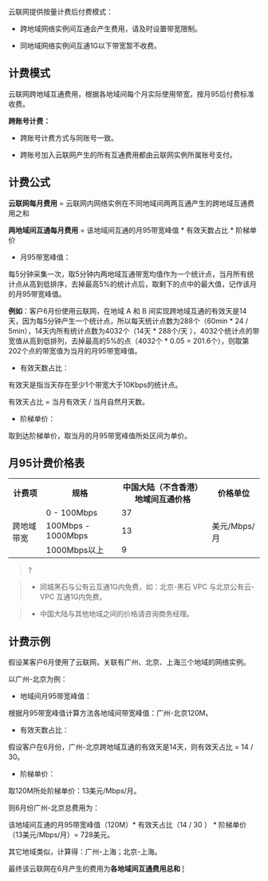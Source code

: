 云联网提供按量计费后付费模式：

- 跨地域网络实例间互通会产生费用，请及时设置带宽限制。

- 同地域网络实例间互通1G以下带宽暂不收费。

 
## 计费模式
云联网跨地域互通费用，根据各地域间每个月实际使用带宽，按月95后付费标准收费。

**跨账号计费：**

- 跨账号计费方式与同账号一致。

- 跨账号加入云联网产生的所有互通费用都由云联网实例所属账号支付。

 
## 计费公式
**云联网每月费用** = 云联网内网络实例在不同地域间两两互通产生的跨地域互通费用之和

**两地域间互通每月费用** = 该地域间互通的月95带宽峰值 * 有效天数占比 * 阶梯单价

- 月95带宽峰值：

每5分钟采集一次，取5分钟内两地域互通带宽均值作为一个统计点，当月所有统计点从高到低排序，去掉最高5%的统计点后，取剩下的点中的最大值，记作该月的月95带宽峰值。

**例如**：客户6月份使用云联网，在地域 A 和 B 间实现跨地域互通的有效天是14天，因为每5分钟产生一个统计点，所以每天统计点数为288个（60min * 24 / 5min），14天内所有统计点数为4032个（14天 * 288个/天 ），4032个统计点的带宽值从高到低排列，去掉最高的5%的点（4032个 * 0.05 = 201.6个），则取第202个点的带宽值为当月的月95带宽峰值。

- 有效天数占比：

有效天是指当天存在至少1个带宽大于10Kbps的统计点。

有效天占比 = 当月有效天 / 当月自然月天数。

- 阶梯单价：

取到达阶梯单价，取当月的月95带宽峰值所处区间为单价。

 
## 月95计费价格表
 <table>

 <tr>

 <th>计费项 </th>

 <th>规格 </th>

 <th>中国大陆（不含香港）地域间互通价格 </th>

 <th>价格单位 </th>

 </tr>

 
 <tr>

 <td rowspan=3>跨地域带宽 </td>

 <td>0 - 100Mbps </td>

 <td>37 </td>

 <td rowspan=3>美元/Mbps/月 </td>

 </tr>

 
 <tr>

 <td>100Mbps - 1000Mbps </td>

 <td>13 </td>

 </tr>

 
 <tr>

 <td>1000Mbps以上 </td>

 <td>9 </td>

 </tr>

 
 </table>

 
>?

>- 同城黑石与公有云互通1G内免费，如：北京-黑石 VPC 与北京公有云-VPC 互通1G内免费。

>- 中国大陆与其他地域之间的价格请咨询商务经理。

 
## 计费示例
假设某客户6月使用了云联网，关联有广州、北京、上海三个地域的网络实例。

以广州-北京为例：

- 地域间月95带宽峰值：

根据月95带宽峰值计算方法各地域间带宽峰值：广州-北京120M。

- 有效天数占比：

假设客户在6月份，广州-北京跨地域互通的有效天是14天，则有效天占比 = 14 / 30。

- 阶梯单价：

取120M所处阶梯单价：13美元/Mbps/月。

 
则6月份广州-北京总费用为：

该地域间互通的月95带宽峰值（120M）* 有效天占比（14 / 30 ） * 阶梯单价（13美元/Mbps/月）= 728美元。

其它地域类似，计算得：广州-上海；北京-上海。

最终该云联网在6月产生的费用为**各地域间互通费用总和**
[!](https://main.qcloudimg.com/raw/67fc221ad32ae2359e5159e3af219d98.png)
